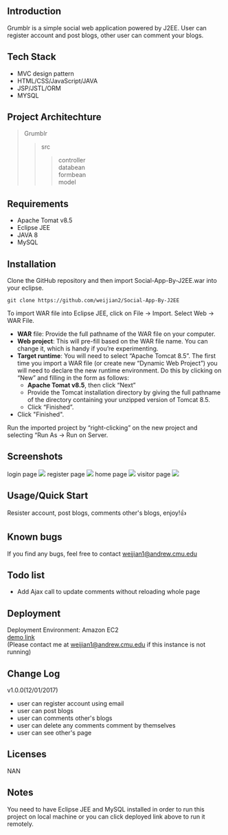 ## Introduction
Grumblr is a simple social web application powered by J2EE. User can register account and post blogs, other user can comment your blogs.

## Tech Stack
* MVC design pattern
* HTML/CSS/JavaScript/JAVA
* JSP/JSTL/ORM
* MYSQL

## Project Architechture
> Grumblr
>> src
>>> controller<br>
>>> databean<br>
>>> formbean<br>
>>> model<br>

## Requirements
* Apache Tomat v8.5
* Eclipse JEE
* JAVA 8
* MySQL

## Installation
Clone the GitHub repository and then import Social-App-By-J2EE.war into your eclipse.

```
git clone https://github.com/weijian2/Social-App-By-J2EE
```
To import WAR file into Eclipse JEE, click on File -> Import. Select Web -> WAR File.
* **WAR** file: Provide the full pathname of the WAR file on your computer.
* **Web project**: This will pre-fill based on the WAR file name. You can change it, which is handy if
you’re experimenting.
* **Target runtime**: You will need to select “Apache Tomcat 8.5”. The first time you import a WAR
file (or create new “Dynamic Web Project”) you will need to declare the new runtime environment. Do this by clicking on “New” and filling in the form as follows:
	* **Apache Tomat v8.5**, then click “Next”
	* Provide the Tomcat installation directory by giving the full pathname of the directory
containing your unzipped version of Tomcat 8.5.
	* Click “Finished”.
* Click "Finished".

Run the imported project by “right-clicking” on the new project and selecting “Run As -> Run on Server.

## Screenshots
login page
![](https://github.com/weijian2/Social-App-By-J2EE/raw/master/demoPics/login.png)
register page
![](https://github.com/weijian2/Social-App-By-J2EE/raw/master/demoPics/register.png)
home page
![](https://github.com/weijian2/Social-App-By-J2EE/raw/master/demoPics/HomePage.png)
visitor page
![](https://github.com/weijian2/Social-App-By-J2EE/raw/master/demoPics/VisitorPage.png)

## Usage/Quick Start
Resister account, post blogs, comments other's blogs, enjoy!:+1:

## Known bugs
If you find any bugs, feel free to contact weijian1@andrew.cmu.edu

## Todo list
* Add Ajax call to update comments without reloading whole page

## Deployment
Deployment Environment: Amazon EC2 <br>
[demo link](https://54.214.127.64/Social-App-By-J2EE) <br>
(Please contact me at weijian1@andrew.cmu.edu if this instance is not running)

## Change Log
v1.0.0(12/01/2017)<br>
* user can register account using email
* user can post blogs
* user can comments other's blogs
* user can delete any comments comment by themselves
* user can see other's page

## Licenses
NAN

## Notes
You need to have Eclipse JEE and MySQL installed in order to run this project on local machine or you can click deployed link above to run it remotely.

